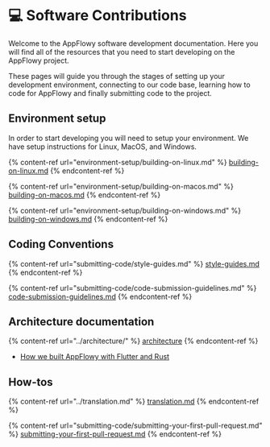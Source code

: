 # 💻 Software Contributions

Welcome to the AppFlowy software development documentation. Here you will find all of the resources that you need to start developing on the AppFlowy project.

These pages will guide you through the stages of setting up your development environment, connecting to our code base, learning how to code for AppFlowy and finally submitting code to the project.

## Environment setup

In order to start developing you will need to setup your environment. We have setup instructions for Linux, MacOS, and Windows.

{% content-ref url="environment-setup/building-on-linux.md" %}
[building-on-linux.md](environment-setup/building-on-linux.md)
{% endcontent-ref %}

{% content-ref url="environment-setup/building-on-macos.md" %}
[building-on-macos.md](environment-setup/building-on-macos.md)
{% endcontent-ref %}

{% content-ref url="environment-setup/building-on-windows.md" %}
[building-on-windows.md](environment-setup/building-on-windows.md)
{% endcontent-ref %}

## Coding Conventions

{% content-ref url="submitting-code/style-guides.md" %}
[style-guides.md](submitting-code/style-guides.md)
{% endcontent-ref %}

{% content-ref url="submitting-code/code-submission-guidelines.md" %}
[code-submission-guidelines.md](submitting-code/code-submission-guidelines.md)
{% endcontent-ref %}

## Architecture documentation

{% content-ref url="../architecture/" %}
[architecture](../architecture/)
{% endcontent-ref %}

* [How we built AppFlowy with Flutter and Rust](https://github.com/AppFlowy-IO/appflowy/wiki/How-we-built-Appflowy-with-Flutter-and-Rust)

## How-tos

{% content-ref url="../translation.md" %}
[translation.md](../translation.md)
{% endcontent-ref %}

{% content-ref url="submitting-code/submitting-your-first-pull-request.md" %}
[submitting-your-first-pull-request.md](submitting-code/submitting-your-first-pull-request.md)
{% endcontent-ref %}

